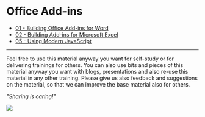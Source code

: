 # Office Add-ins

* [01 - Building Office Add-ins for Word](./01%20Building%20Add-ins%20for%20Microsoft%20Word)
* [02 - Building Add-ins for Microsoft Excel](./02%20Building%20Add-ins%20for%20Microsoft%20Excel)
* [05 - Using Modern JavaScript](./05%20Using%20modern%20JavaScript)

----------

Feel free to use this material anyway you want for self-study or for delivering trainings for others. You can also use bits and pieces of this material anyway you want with blogs, presentations and also re-use this material in any other training. Please give us also feedback and suggestions on the material, so that we can improve the base material also for others.

*"Sharing is caring!"*

<img src="https://telemetry.sharepointpnp.com/TrainingContent/OfficeAddin/readme.md" />

